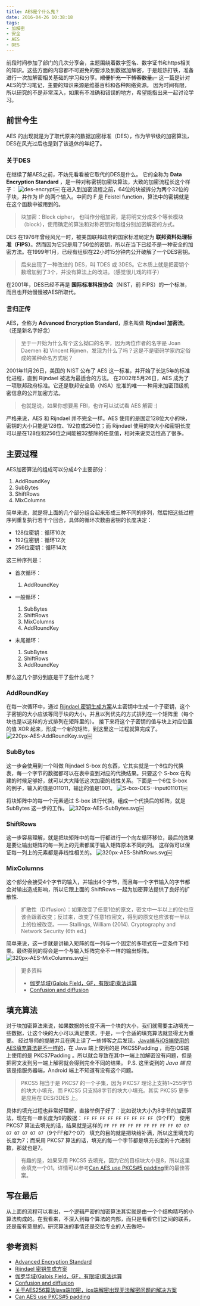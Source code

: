 ```yaml
---
title: AES是个什么鬼？
date: 2016-04-26 10:38:18
tags:
- 加解密
- 安全
- AES
- DES
---
```


前段时间参加了部门的几次分享会，主题围绕着数字签名、数字证书和https相关的知识。这些方面的内容都不可避免的要涉及到数据加解密，于是趁热打铁，准备进行一次加解密相关基础的学习和分享。~~顺便扩充一下博客数量。~~
这一篇是针对AES的学习笔记，主要的知识来源是维基百科和各种网络资源。
因为时间有限，所以研究的不是非常深入，如果有不准确和错误的地方，希望能指出来一起讨论学习。

<!-- more -->

## 前世今生
AES 的出现就是为了取代原来的数据加密标准（DES），作为爷爷级的加密算法，DES在风光过后也是到了该退休的年纪了。

### 关于DES
在继续了解AES之前，不妨先看看被它取代的DES是什么。
它的全称为 **Data Encryption Standard** ，是一种对称密钥加密块算法，大致的加密流程长这个样子：
![des-encrypt](/uploads/AES是个什么鬼？/des-encrypt.png)￼
在进入到加密流程之前，64位的块被拆分为两个32位的子块，并作为 IP 的两个输入。中间的 F 是 Feistel function，算法中的密钥就是在这个函数中被用到的。

> 块加密：Block cipher， 也叫作分组加密，是将明文分成多个等长模块（block），使用确定的算法和对称密钥对每组分别加密解密的方式。

DES 在1976年曾经风光一时，被美国联邦政府的国家标准局定为 **联邦资料处理标准（FIPS）**。然而因为它只是用了56位的密钥，所以在当下已经不是一种安全的加密方法。在1999年1月，已经有组织在22小时15分钟内公开破解了一个DES密钥。

> 后来出现了一种改进的 DES，叫 TDES 或 3DES。它本质上就是把密钥个数增加到了3个，并没有算法上的改进。（感觉很儿戏的样子）

在2001年，DES已经不再是 **国际标准科技协会**（NIST，前 FIPS）的一个标准，而且也开始慢慢被AES所取代。

### 言归正传

AES，全称为 **Advanced Encryption Standard**，原名叫做 **Rijndael 加密法**。（还是新名字好念）
> 至于一开始为什么有个这么拗口的名字，因为两位作者的名字是 Joan Daemen 和 Vincent Rijmen，发现为什么了吗？这是不是密码学家约定俗成的某种命名方式呢？

2001年11月26日，美国的 NIST 公布了 AES 这一标准，并开始了长达5年的标准化进程，直到 Rijndael 被选为最适合的方法。
在2002年5月26日，AES 成为了一项联邦政府标准。它还是联邦安全局（NSA）批准的唯一一种用来加密顶级机密信息的公开加密方法。

> 也就是说，如果你想要黑 FBI，也许可以试试看 AES 解密 :)

严格来说，AES 和 Rijndael 并不完全一样。AES 使用的是固定128位大小的块，密钥的大小只能是128位、192位或256位；而 Rijndael 使用的块大小和密钥长度可以是在128位和256位之间能被32整除的任意值，相对来说灵活性高了很多。

## 主要过程
AES加密算法的组成可以分成4个主要部分：
1. AddRoundKey
2. SubBytes
3. ShiftRows
4. MixColumns

简单来说，就是将上面的几个部分组合起来形成三种不同的序列，然后把这些过程序列重复执行若干个回合，具体的循环次数由密钥的长度决定：
* 128位密钥：循环10次
* 192位密钥：循环12次
* 256位密钥：循环14次

这三种序列是：

* 首次循环：
	1. AddRoundKey


* 一般循环：
	1. SubBytes
	2. ShiftRows
	3. MixColumns
	4. AddRoundKey


* 末尾循环：
	1. SubBytes
	2. ShiftRows
	3. AddRoundKey


那么这几个部分到底是干了些什么呢？

### AddRoundKey
在每一次循环中，通过 [Rijndael 密钥生成方案](https://en.wikipedia.org/wiki/Rijndael_key_schedule)从主密钥中生成一个子密钥，这个子密钥的大小应该等同于块的大小，并且以列优先的方式排列在一个矩阵里（每个块也是以这样的方式排列在矩阵里的）。
接下来将这个子密钥的值与块上对应位置的值 XOR 起来，形成一个新的矩阵，到这里这一过程就算完成了。
![220px-AES-AddRoundKey.svg](/uploads/AES是个什么鬼？/AES-AddRoundKey.png)￼

### SubBytes
这一步会使用到一个叫做 Rijndael S-box 的东西，它其实就是一个8位的代换表，每一个字节的数据都可以在表中查到对应的代换结果。只要这个 S-box 在构建的时候足够好，就可以大大降低这次加密的线性关系。下面是一个6位 S-box 的例子，输入的值是011011，输出的值是1001。
![S-box-DES--input011011](/uploads/AES是个什么鬼？/S-box-DES-input011011.png)￼

将块矩阵中的每一个元素通过 S-box 进行代换，组成一个代换后的矩阵，就是 SubBytes 这一步的工作。
![320px-AES-SubBytes.svg](/uploads/AES是个什么鬼？/AES-SubBytes.png)￼

### ShiftRows
这一步容易理解，就是把块矩阵中的每一行都进行一个向左循环移位，最后的效果是要让输出矩阵的每一列上的元素都属于输入矩阵原本不同的列。
这样做可以保证每一列上的元素都是非线性相关的。
![320px-AES-ShiftRows.svg](/uploads/AES是个什么鬼？/AES-ShiftRows.png)￼

### MixColumns
这个部分会接受4个字节的输入，并输出4个字节，而且每一个字节输入的字节都会对输出造成影响，所以它跟上面的 ShiftRows 一起为加密算法提供了良好的扩散性.

> 扩散性（Diffusion）：如果改变了任意1位的原文，密文中一半以上的位也应该会跟着改变；反过来，改变了任意1位密文，得到的原文也应该有一半以上的位被改变。—— Stallings, William (2014). Cryptography and Network Security (6th ed.)

简单来说，这一步就是讲输入矩阵的每一列与一个固定的多项式在一定条件下相乘。最终得到的将会是一个与输入矩阵完全不一样的输出矩阵。
![320px-AES-MixColumns.svg](/uploads/AES是个什么鬼？/AES-MixColumns.png)￼

> 更多资料
> * [伽罗华域(Galois Field，GF，有限域)乘法运算](http://blog.csdn.net/mengboy/article/details/1514445)
> * [Confusion and diffusion](https://en.wikipedia.org/wiki/Confusion_and_diffusion)

## 填充算法
对于块加密算法来说，如果数据的长度不满一个块的大小，我们就需要主动填充一些数据，让这个块的大小可以满足要求，于是，一个合适的填充算法就显得尤为重要。
经过导师的提醒并且在网上读了一些博客之后发现，[Java端与iOS端使用的AES填充算法是不一样的](http://my.oschina.net/nicsun/blog/95632)，在 Java 端上使用的是 PKCS5Padding ，而在iOS端上使用的是 PKCS7Padding 。所以就会导致在其中一端上加解密没有问题，但是把密文发到另一端上解密就会得到完全不同的结果。
P.S. 这里说到的 *Java 端* 应该是指服务器端，Android 端上不知道有没有这个问题。

> PKCS5 相当于是 PKCS7 的一个子集，因为 PKCS7 理论上支持1~255字节的块大小填充，而 PKCS5 只支持8字节的块大小填充。其实 PKCS5 更多是应用在 DES/3DES 上。

具体的填充过程也非常好理解，直接举例子好了：比如说块大小为8字节的加密算法，现在有一串长度为9的数据：
`FF FF FF FF FF FF FF FF FF`（9个FF）
使用 PKCS7 算法去填充的话，结果就是这样的
`FF FF FF FF FF FF FF FF FF 07 07 07 07 07 07 07`（9个FF和7个07）
填充的目的就是把块给补满，所以这里填充的长度为7；而采用 PKCS7 算法的话，填充的每一个字节都是填充长度的十六进制数，那就也是7。

> 有趣的是，如果采用 PKCS5 去填充，因为它的目标块大小是8，所以这里会填充一个01。详情可以参考[Can AES use PKCS#5 padding](http://crypto.stackexchange.com/a/11274)里的最佳答案。

## 写在最后
从上面的流程可以看出，一个逻辑严密的加密算法其实就是由一个个结构精巧的小算法构成的。在我看来，不深入到每个算法的内部，而只是看看它们之间的联系，还是蛮有意思的。研究算法的事情还是交给专业的人去做吧~

## 参考资料
* [Advanced Encryption Standard](https://en.wikipedia.org/wiki/Advanced_Encryption_Standard)
* [Rijndael 密钥生成方案](https://en.wikipedia.org/wiki/Rijndael_key_schedule)
* [伽罗华域(Galois Field，GF，有限域)乘法运算](http://blog.csdn.net/mengboy/article/details/1514445)
* [Confusion and diffusion](https://en.wikipedia.org/wiki/Confusion_and_diffusion)
* [关于AES256算法java端加密，ios端解密出现无法解密问题的解决方案](http://my.oschina.net/nicsun/blog/95632)
* [Can AES use PKCS#5 padding](http://crypto.stackexchange.com/questions/11272/can-aes-use-pkcs5-padding)
